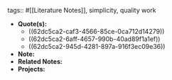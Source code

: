 tags:: #[[Literature Notes]], simplicity, quality work

- **Quote(s):**
	- ((62dc5ca2-caf3-4566-85ce-0ca712d14279))
	- ((62dc5ca2-6aff-4657-990b-40ad89f1a1ef))
	- ((62dc5ca2-945d-4281-897a-916f3ec09e36))
- **Note:**
- **Related Notes:**
- **Projects:**